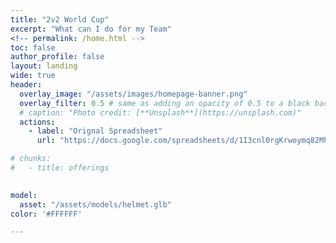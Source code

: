 ```yaml
---
title: "2v2 World Cup"
excerpt: "What can I do for my Team"
<!-- permalink: /home.html -->
toc: false
author_profile: false
layout: landing
wide: true
header:
  overlay_image: "/assets/images/homepage-banner.png"
  overlay_filter: 0.5 # same as adding an opacity of 0.5 to a black background
  # caption: "Photo credit: [**Unsplash**](https://unsplash.com)"
  actions:
    - label: "Orignal Spreadsheet"
      url: "https://docs.google.com/spreadsheets/d/1I3cnl0rgKrwoymq82MhHXg_SasBPbsvqbfRnGgdI11U/edit#gid=1096712976"

# chunks:
#   - title: offerings

    
model:
  asset: "/assets/models/helmet.glb"
color: '#FFFFFF'

---
```



